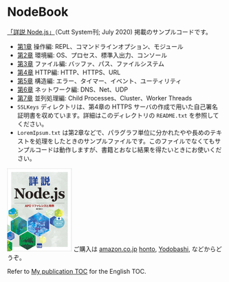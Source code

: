 # NodeBook

[「詳説 Node.js」](http://www.cutt.co.jp/book/978-4-87783-489-0.html)（Cutt System刊; July 2020) 掲載のサンプルコードです。

- [第1章](./Section1) 操作編: REPL、コマンドラインオプション、モジュール
- [第2章](./Section2) 環境編: OS、プロセス、標準入出力、コンソール
- [第3章](./Section3) ファイル編: バッファ、パス、ファイルシステム
- [第4章](./Section4) HTTP編: HTTP、HTTPS、URL
- [第5章](./Section5) 構造編: エラー、タイマー、イベント、ユーティリティ
- [第6章](./Section6) ネットワーク編: DNS、Net、UDP
- [第7章](./Section7) 並列処理編: Child Processes、Cluster、Worker Threads
- `SSLKeys` ディレクトリは、第4章の HTTPS サーバの作成で用いた自己署名証明書を収めています。詳細はこのディレクトリの `README.txt` を参照してください。
- `LoremIpsum.txt` は第2章などで、パラグラフ単位に分かれたやや長めのテキストを処理をしたときのサンプルファイルです。このファイルでなくてもサンプルコードは動作しますが、書籍とおなじ結果を得たいときにお使いください。

![書籍表紙](./BookCover.png "書籍表紙")
ご購入は
[amazon.co.jp](https://www.amazon.co.jp/%E8%A9%B3%E8%AA%ACNode-js%E2%80%95API%E3%83%AA%E3%83%95%E3%82%A1%E3%83%AC%E3%83%B3%E3%82%B9%E3%81%A8%E7%94%A8%E4%BE%8B-%E8%B1%8A%E6%B2%A2-%E8%81%A1/dp/4877834893)
[honto](https://honto.jp/netstore/pd-book_30361360.html),
[Yodobashi](https://www.yodobashi.com/product/100000009003304685/),
などからどうぞ。

Refer to [My publication TOC](https://github.com/stoyosawa/PublicationList/tree/master/TOC) for the English TOC.

